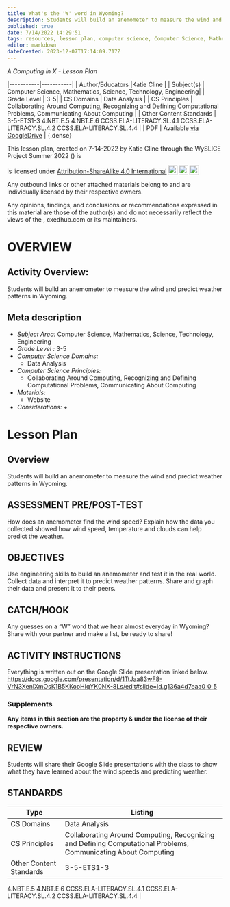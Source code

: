 ```yaml
---
title: What's the 'W' word in Wyoming?
description: Students will build an anemometer to measure the wind and predict weather patterns in Wyoming.
published: true
date: 7/14/2022 14:29:51
tags: resources, lesson plan, computer science, Computer Science, Mathematics, Science, Technology, Engineering 
editor: markdown
dateCreated: 2023-12-07T17:14:09.717Z
---
```

*A Computing in X - Lesson Plan*

|-----------|-----------|
| Author/Educators |Katie Cline |
| Subject(s) | Computer Science, Mathematics, Science, Technology, Engineering|
| Grade Level | 3-5|
| CS Domains | Data Analysis |
| CS Principles | Collaborating Around Computing, Recognizing and Defining Computational Problems, Communicating About Computing |
| Other Content Standards | 3-5-ETS1-3
4.NBT.E.5
4.NBT.E.6 
CCSS.ELA-LITERACY.SL.4.1
CCSS.ELA-LITERACY.SL.4.2
CCSS.ELA-LITERACY.SL.4.4 | 
| PDF | Available [via GoogleDrive]() |
{.dense}






This lesson plan, created on 7-14-2022 by Katie Cline through the  WySLICE Project Summer 2022 () is  <p xmlns:cc="http://creativecommons.org/ns#" >  is licensed under <a href="http://creativecommons.org/licenses/by-sa/4.0/?ref=chooser-v1" target="_blank" rel="license noopener noreferrer" style="display:inline-block;">Attribution-ShareAlike 4.0 International<img style="height:22px!important;margin-left:3px;vertical-align:text-bottom;" src="https://mirrors.creativecommons.org/presskit/icons/cc.svg?ref=chooser-v1"><img style="height:22px!important;margin-left:3px;vertical-align:text-bottom;" src="https://mirrors.creativecommons.org/presskit/icons/by.svg?ref=chooser-v1"><img style="height:22px!important;margin-left:3px;vertical-align:text-bottom;" src="https://mirrors.creativecommons.org/presskit/icons/sa.svg?ref=chooser-v1"></a></p>


Any outbound links or other attached materials belong to and are individually licensed by their respective owners. 


Any opinions, findings, and conclusions or recommendations expressed in this material are those of the author(s) and do not necessarily reflect the views of the , cxedhub.com or its maintainers.


# OVERVIEW
## Activity Overview:  
Students will build an anemometer to measure the wind and predict weather patterns in Wyoming.
## Meta description
+ *Subject Area:* Computer Science, Mathematics, Science, Technology, Engineering 
+ *Grade Level :* 3-5 
+ *Computer Science Domains:*
   + Data Analysis
+ *Computer Science Principles:*
   + Collaborating Around Computing, Recognizing and Defining Computational Problems, Communicating About Computing
+ *Materials:* 
   + Website
+ *Considerations:*
   + 


# Lesson Plan
## Overview
Students will build an anemometer to measure the wind and predict weather patterns in Wyoming.
## ASSESSMENT PRE/POST-TEST
How does an anemometer find the wind speed?
Explain how the data you collected showed how wind speed, temperature and clouds can help predict the weather.
## OBJECTIVES
Use engineering skills to build an anemometer and test it in the real world.
Collect data and interpret it to predict weather patterns. 
Share and graph their data and present it to their peers.


## CATCH/HOOK
Any guesses on a “W” word that we hear almost everyday in Wyoming? Share with your partner and make a list, be ready to share!


## ACTIVITY INSTRUCTIONS
Everything is written out on the Google Slide presentation linked below.
https://docs.google.com/presentation/d/1TtJaa83wF8-VrN3XenlXmOsK1B5KKooHIqYK0NX-8Ls/edit#slide=id.g136a4d7eaa0_0_5


### Supplements
**Any items in this section are the property & under the license of their respective owners.**






## REVIEW
Students will share their Google Slide presentations with the class to show what they have learned about the wind speeds and predicting weather.
## STANDARDS        
| Type | Listing | 
|-----------|-----------|
| CS Domains  | Data Analysis|
| CS Principles   | Collaborating Around Computing, Recognizing and Defining Computational Problems, Communicating About Computing|
| Other Content Standards | 3-5-ETS1-3
4.NBT.E.5
4.NBT.E.6 
CCSS.ELA-LITERACY.SL.4.1
CCSS.ELA-LITERACY.SL.4.2
CCSS.ELA-LITERACY.SL.4.4  |